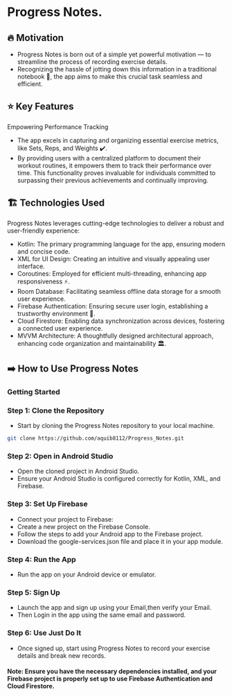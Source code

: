 # Progress Notes.
## 🔥 Motivation
- Progress Notes is born out of a simple yet powerful motivation — to streamline the process of recording exercise details. 
- Recognizing the hassle of jotting down this information in a traditional notebook 📓, the app aims to make this crucial task seamless and efficient.

## ⭐ Key Features
Empowering Performance Tracking
- The app excels in capturing and organizing essential exercise metrics, like Sets, Reps, and Weights ✔️. 
- By providing users with a centralized platform to document their workout routines, it empowers them to track their performance over time. This functionality proves invaluable for individuals committed to surpassing their previous achievements and continually improving.

## 🏗️ Technologies Used 
Progress Notes leverages cutting-edge technologies to deliver a robust and user-friendly experience:
- Kotlin: The primary programming language for the app, ensuring modern and concise code.
- XML for UI Design: Creating an intuitive and visually appealing user interface.
- Coroutines: Employed for efficient multi-threading, enhancing app responsiveness ⚡️.
- Room Database: Facilitating seamless offline data storage for a smooth user experience.
- Firebase Authentication: Ensuring secure user login, establishing a trustworthy environment 🔑.
- Cloud Firestore: Enabling data synchronization across devices, fostering a connected user experience.
- MVVM Architecture: A thoughtfully designed architectural approach, enhancing code organization and maintainability 🏛️.

## ➡️ How to Use Progress Notes
### Getting Started
### Step 1: Clone the Repository
- Start by cloning the Progress Notes repository to your local machine.
```bash
git clone https://github.com/aquib8112/Progress_Notes.git
```
### Step 2: Open in Android Studio
- Open the cloned project in Android Studio.
- Ensure your Android Studio is configured correctly for Kotlin, XML, and Firebase.
### Step 3: Set Up Firebase
- Connect your project to Firebase:
- Create a new project on the Firebase Console.
- Follow the steps to add your Android app to the Firebase project.
- Download the google-services.json file and place it in your app module.
### Step 4: Run the App
- Run the app on your Android device or emulator.
### Step 5: Sign Up
- Launch the app and sign up using your Email,then verify your Email.
- Then Login in the app using the same email and password.
### Step 6: Use Just Do It
- Once signed up, start using Progress Notes to record your exercise details and break new records.
#### Note: Ensure you have the necessary dependencies installed, and your Firebase project is properly set up to use Firebase Authentication and Cloud Firestore.
